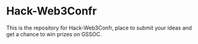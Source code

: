# Hack-Web3Confr
This is the repository  for Hack-Web3Confr,  place to submit your  ideas and get   a chance to win prizes on GSSOC.
